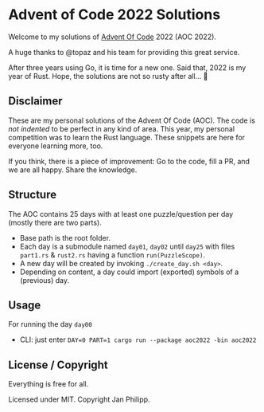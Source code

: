 # Advent of Code 2022 Solutions
Welcome to my solutions of [Advent Of Code](http://adventofcode.com) 2022 (AOC 2022).

A huge thanks to @topaz and his team for providing this great service.

After three years using Go, it is time for a new one. Said that, 2022 is my year of Rust.
Hope, the solutions are not so rusty after all... 👴

## Disclaimer
These are my personal solutions of the Advent Of Code (AOC). The code is
*not indented* to be perfect in any kind of area. This year, my personal
competition was to learn the Rust language. These snippets are here for everyone
learning more, too.

If you think, there is a piece of improvement: Go to the code,
fill a PR, and we are all happy. Share the knowledge.

## Structure
The AOC contains 25 days with at least one puzzle/question per day (mostly there are two parts).

* Base path is the root folder.
* Each day is a submodule named `day01`, `day02` until `day25` with files `part1.rs` & `rust2.rs` having
  a function `run(PuzzleScope)`.
* A new day will be created by invoking `./create_day.sh <day>`.
* Depending on content, a day could import (exported) symbols of a (previous) day.

## Usage

For running the day `day00`
* CLI: just enter `DAY=0 PART=1 cargo run --package aoc2022 -bin aoc2022`

## License / Copyright
Everything is free for all.

Licensed under MIT. Copyright Jan Philipp.